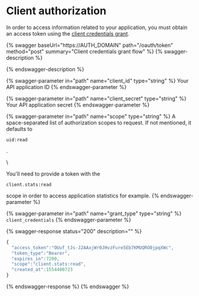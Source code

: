 # Client authorization

In order to access information related to your application, you must obtain an access token using the [client credentials grant](https://tools.ietf.org/html/rfc6749#section-1.3.4).

{% swagger baseUrl="https://AUTH_DOMAIN" path="/oauth/token" method="post" summary="Client credentials grant flow" %}
{% swagger-description %}

{% endswagger-description %}

{% swagger-parameter in="path" name="client_id" type="string" %}
Your API application ID
{% endswagger-parameter %}

{% swagger-parameter in="path" name="client_secret" type="string" %}
Your API application secret
{% endswagger-parameter %}

{% swagger-parameter in="path" name="scope" type="string" %}
A space-separated list of authorization scopes to request. If not mentioned, it defaults to 

`uid:read`

.

\


You'll need to provide a token with the 

`client.stats:read`

 scope in order to access application statistics for example.
{% endswagger-parameter %}

{% swagger-parameter in="path" name="grant_type" type="string" %}
`client_credentials`
{% endswagger-parameter %}

{% swagger-response status="200" description="" %}
```javascript
{
  "access_token":"OUuf_tJs-J2AAxjWr0JHvzFure5Eb7KMUQRO0jpqXWc",
  "token_type":"Bearer",
  "expires_in":7200,
  "scope":"client.stats:read",
  "created_at":1554400723
}
```
{% endswagger-response %}
{% endswagger %}

##
